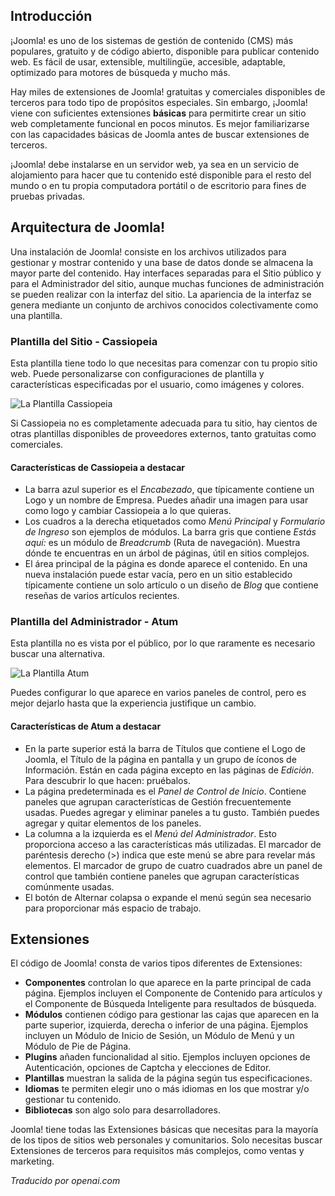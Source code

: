 <!-- Filename: J4.x:Introduction_to_Joomla! / Display title: Introducción a Joomla! -->

## Introducción

¡Joomla! es uno de los sistemas de gestión de contenido (CMS) más populares, gratuito y de código abierto, disponible para publicar contenido web. Es fácil de usar, extensible, multilingüe, accesible, adaptable, optimizado para motores de búsqueda y mucho más.

Hay miles de extensiones de Joomla! gratuitas y comerciales disponibles de terceros para todo tipo de propósitos especiales. Sin embargo, ¡Joomla! viene con suficientes extensiones **básicas** para permitirte crear un sitio web completamente funcional en pocos minutos. Es mejor familiarizarse con las capacidades básicas de Joomla antes de buscar extensiones de terceros.

¡Joomla! debe instalarse en un servidor web, ya sea en un servicio de alojamiento para hacer que tu contenido esté disponible para el resto del mundo o en tu propia computadora portátil o de escritorio para fines de pruebas privadas.

## Arquitectura de Joomla!

Una instalación de Joomla! consiste en los archivos utilizados para gestionar y mostrar contenido y una base de datos donde se almacena la mayor parte del contenido. Hay interfaces separadas para el Sitio público y para el Administrador del sitio, aunque muchas funciones de administración se pueden realizar con la interfaz del sitio. La apariencia de la interfaz se genera mediante un conjunto de archivos conocidos colectivamente como una plantilla.

### Plantilla del Sitio - Cassiopeia

Esta plantilla tiene todo lo que necesitas para comenzar con tu propio sitio web. Puede personalizarse con configuraciones de plantilla y características especificadas por el usuario, como imágenes y colores.

![La Plantilla Cassiopeia](../../../en/images/getting-started/introduction-to-joomla-cassiopeia.png "La Plantilla Cassiopeia")

Si Cassiopeia no es completamente adecuada para tu sitio, hay cientos de otras plantillas disponibles de proveedores externos, tanto gratuitas como comerciales.

#### Características de Cassiopeia a destacar

- La barra azul superior es el *Encabezado*, que típicamente contiene un Logo y un nombre de Empresa. Puedes añadir una imagen para usar como logo y cambiar Cassiopeia a lo que quieras.
- Los cuadros a la derecha etiquetados como *Menú Principal* y *Formulario de Ingreso* son ejemplos de módulos. La barra gris que contiene *Estás aquí:* es un módulo de *Breadcrumb* (Ruta de navegación). Muestra dónde te encuentras en un árbol de páginas, útil en sitios complejos.
- El área principal de la página es donde aparece el contenido. En una nueva instalación puede estar vacía, pero en un sitio establecido típicamente contiene un solo artículo o un diseño de *Blog* que contiene reseñas de varios artículos recientes.

### Plantilla del Administrador - Atum

Esta plantilla no es vista por el público, por lo que raramente es necesario buscar una alternativa.

![La Plantilla Atum](../../../en/images/getting-started/introduction-to-joomla-atum.png "La Plantilla Atum")

Puedes configurar lo que aparece en varios paneles de control, pero es mejor dejarlo hasta que la experiencia justifique un cambio.

#### Características de Atum a destacar

- En la parte superior está la barra de Títulos que contiene el Logo de Joomla, el Título de la página en pantalla y un grupo de íconos de Información. Están en cada página excepto en las páginas de *Edición*. Para descubrir lo que hacen: pruébalos.
- La página predeterminada es el *Panel de Control de Inicio*. Contiene paneles que agrupan características de Gestión frecuentemente usadas. Puedes agregar y eliminar paneles a tu gusto. También puedes agregar y quitar elementos de los paneles.
- La columna a la izquierda es el *Menú del Administrador*. Esto proporciona acceso a las características más utilizadas. El marcador de paréntesis derecho (\>) indica que este menú se abre para revelar más elementos. El marcador de grupo de cuatro cuadrados abre un panel de control que también contiene paneles que agrupan características comúnmente usadas.
- El botón de Alternar colapsa o expande el menú según sea necesario para proporcionar más espacio de trabajo.

## Extensiones

El código de Joomla! consta de varios tipos diferentes de Extensiones:

- **Componentes** controlan lo que aparece en la parte principal de cada página. Ejemplos incluyen el Componente de Contenido para artículos y el Componente de Búsqueda Inteligente para resultados de búsqueda.
- **Módulos** contienen código para gestionar las cajas que aparecen en la parte superior, izquierda, derecha o inferior de una página. Ejemplos incluyen un Módulo de Inicio de Sesión, un Módulo de Menú y un Módulo de Pie de Página.
- **Plugins** añaden funcionalidad al sitio. Ejemplos incluyen opciones de Autenticación, opciones de Captcha y elecciones de Editor.
- **Plantillas** muestran la salida de la página según tus especificaciones.
- **Idiomas** te permiten elegir uno o más idiomas en los que mostrar y/o gestionar tu contenido.
- **Bibliotecas** son algo solo para desarrolladores.

Joomla! tiene todas las Extensiones básicas que necesitas para la mayoría de los tipos de sitios web personales y comunitarios. Solo necesitas buscar Extensiones de terceros para requisitos más complejos, como ventas y marketing.

*Traducido por openai.com*


